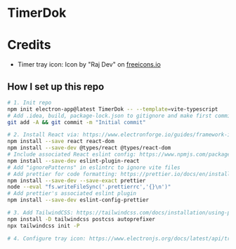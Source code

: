 # TimerDok


# Credits
- Timer tray icon: Icon by "Raj Dev" on [freeicons.io][timer-tray-icon]


[timer-tray-icon]: https://freeicons.io/technology-icons-401/asset-alarm-time-icon-19305


## How I set up this repo
```sh
# 1. Init repo
npm init electron-app@latest TimerDok -- --template=vite-typescript
# Add .idea, build, package-lock.json to gitignore and make first commit
git add -A && git commit -m "Initial commit"

# 2. Install React via: https://www.electronforge.io/guides/framework-integration/react-with-typescript
npm install --save react react-dom
npm install --save-dev @types/react @types/react-dom
# Include associated React eslint config: https://www.npmjs.com/package/eslint-plugin-react
npm install --save-dev eslint-plugin-react
# Add "ignorePatterns" in eslintrc to ignore vite files
# Add prettier for code formatting: https://prettier.io/docs/en/install.html
npm install --save-dev --save-exact prettier
node --eval "fs.writeFileSync('.prettierrc','{}\n')"
# Add prettier's associated eslint plugin
npm install --save-dev eslint-config-prettier

# 3. Add TailwindCSS: https://tailwindcss.com/docs/installation/using-postcss
npm install -D tailwindcss postcss autoprefixer
npx tailwindcss init -P

# 4. Configure tray icon: https://www.electronjs.org/docs/latest/api/tray
```

